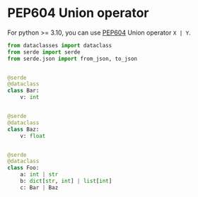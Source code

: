 # PEP604 Union operator

For python >= 3.10, you can use [PEP604](https://www.python.org/dev/peps/pep-0604/) Union operator `X | Y`.

```python
from dataclasses import dataclass
from serde import serde
from serde.json import from_json, to_json


@serde
@dataclass
class Bar:
    v: int


@serde
@dataclass
class Baz:
    v: float


@serde
@dataclass
class Foo:
    a: int | str
    b: dict[str, int] | list[int]
    c: Bar | Baz
```